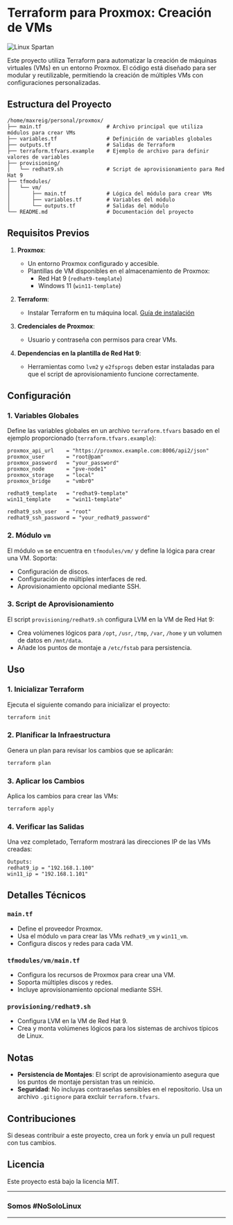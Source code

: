 # Terraform para Proxmox: Creación de VMs

![Linux Spartan](https://pbs.twimg.com/profile_images/1150337228/santang-king-leonidas-2558_400x400.png)

Este proyecto utiliza Terraform para automatizar la creación de máquinas virtuales (VMs) en un entorno Proxmox. El código está diseñado para ser modular y reutilizable, permitiendo la creación de múltiples VMs con configuraciones personalizadas.

## Estructura del Proyecto

```
/home/maxreig/personal/proxmox/
├── main.tf                     # Archivo principal que utiliza módulos para crear VMs
├── variables.tf                # Definición de variables globales
├── outputs.tf                  # Salidas de Terraform
├── terraform.tfvars.example    # Ejemplo de archivo para definir valores de variables
├── provisioning/
│   └── redhat9.sh              # Script de aprovisionamiento para Red Hat 9
├── tfmodules/
│   └── vm/
│       ├── main.tf             # Lógica del módulo para crear VMs
│       ├── variables.tf        # Variables del módulo
│       └── outputs.tf          # Salidas del módulo
└── README.md                   # Documentación del proyecto
```

## Requisitos Previos

1. **Proxmox**:
   - Un entorno Proxmox configurado y accesible.
   - Plantillas de VM disponibles en el almacenamiento de Proxmox:
     - Red Hat 9 (`redhat9-template`)
     - Windows 11 (`win11-template`)

2. **Terraform**:
   - Instalar Terraform en tu máquina local. [Guía de instalación](https://developer.hashicorp.com/terraform/tutorials/aws-get-started/install-cli)

3. **Credenciales de Proxmox**:
   - Usuario y contraseña con permisos para crear VMs.

4. **Dependencias en la plantilla de Red Hat 9**:
   - Herramientas como `lvm2` y `e2fsprogs` deben estar instaladas para que el script de aprovisionamiento funcione correctamente.

## Configuración

### 1. Variables Globales

Define las variables globales en un archivo `terraform.tfvars` basado en el ejemplo proporcionado (`terraform.tfvars.example`):

```plaintext
proxmox_api_url    = "https://proxmox.example.com:8006/api2/json"
proxmox_user       = "root@pam"
proxmox_password   = "your_password"
proxmox_node       = "pve-node1"
proxmox_storage    = "local"
proxmox_bridge     = "vmbr0"

redhat9_template   = "redhat9-template"
win11_template     = "win11-template"

redhat9_ssh_user   = "root"
redhat9_ssh_password = "your_redhat9_password"
```

### 2. Módulo `vm`

El módulo `vm` se encuentra en `tfmodules/vm/` y define la lógica para crear una VM. Soporta:
- Configuración de discos.
- Configuración de múltiples interfaces de red.
- Aprovisionamiento opcional mediante SSH.

### 3. Script de Aprovisionamiento

El script `provisioning/redhat9.sh` configura LVM en la VM de Red Hat 9:
- Crea volúmenes lógicos para `/opt`, `/usr`, `/tmp`, `/var`, `/home` y un volumen de datos en `/mnt/data`.
- Añade los puntos de montaje a `/etc/fstab` para persistencia.

## Uso

### 1. Inicializar Terraform
Ejecuta el siguiente comando para inicializar el proyecto:
```bash
terraform init
```

### 2. Planificar la Infraestructura
Genera un plan para revisar los cambios que se aplicarán:
```bash
terraform plan
```

### 3. Aplicar los Cambios
Aplica los cambios para crear las VMs:
```bash
terraform apply
```

### 4. Verificar las Salidas
Una vez completado, Terraform mostrará las direcciones IP de las VMs creadas:
```plaintext
Outputs:
redhat9_ip = "192.168.1.100"
win11_ip = "192.168.1.101"
```

## Detalles Técnicos

### `main.tf`
- Define el proveedor Proxmox.
- Usa el módulo `vm` para crear las VMs `redhat9_vm` y `win11_vm`.
- Configura discos y redes para cada VM.

### `tfmodules/vm/main.tf`
- Configura los recursos de Proxmox para crear una VM.
- Soporta múltiples discos y redes.
- Incluye aprovisionamiento opcional mediante SSH.

### `provisioning/redhat9.sh`
- Configura LVM en la VM de Red Hat 9.
- Crea y monta volúmenes lógicos para los sistemas de archivos típicos de Linux.

## Notas

- **Persistencia de Montajes**: El script de aprovisionamiento asegura que los puntos de montaje persistan tras un reinicio.
- **Seguridad**: No incluyas contraseñas sensibles en el repositorio. Usa un archivo `.gitignore` para excluir `terraform.tfvars`.

## Contribuciones

Si deseas contribuir a este proyecto, crea un fork y envía un pull request con tus cambios.

## Licencia

Este proyecto está bajo la licencia MIT.

---

### Somos #NoSoloLinux

---
